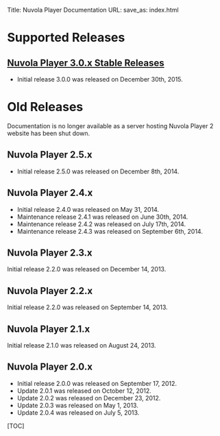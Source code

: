 Title: Nuvola Player Documentation
URL:
save_as: index.html


Supported Releases
===============

[Nuvola Player 3.0.x Stable Releases](./3.0.html)
---------------------

  * Initial release 3.0.0 was released on December 30th, 2015.

    
Old Releases
============

Documentation is no longer available as a server hosting Nuvola Player 2 website has been shut down.

Nuvola Player 2.5.x
-------------------

  * Initial release 2.5.0 was released on December 8th, 2014.
 
Nuvola Player 2.4.x
---------------------

  * Initial release 2.4.0 was released on May 31, 2014.
  * Maintenance release 2.4.1 was released on June 30th, 2014.
  * Maintenance release 2.4.2 was released on July 17th, 2014.
  * Maintenance release 2.4.3 was released on September 6th, 2014.

Nuvola Player 2.3.x
---------------------

Initial release 2.2.0 was released on December 14, 2013.

Nuvola Player 2.2.x
--------------------

Initial release 2.2.0 was released on September 14, 2013.

Nuvola Player 2.1.x
---------------------

Initial release 2.1.0 was released on August 24, 2013.

Nuvola Player 2.0.x
---------------------

  * Initial release 2.0.0 was released on September 17, 2012.
  * Update 2.0.1 was released on October 12, 2012.
  * Update 2.0.2 was released on December 23, 2012.
  * Update 2.0.3 was released on May 1, 2013.
  * Update 2.0.4 was released on July 5, 2013.

[TOC]

[github]: https://github.com
[git]: http://git-scm.com/
